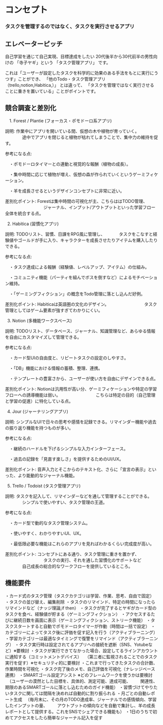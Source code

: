 # コンセプト

### タスクを管理するのではなく、タスクを実行させるアプリ


## エレベーターピッチ
自己学習を通じて自己実現、目標達成をしたい
20代後半から30代前半の男性向けの
「寺子ヤギ」という
「タスク管理アプリ」 です。

これは「ユーザーが設定したタスクを科学的に効果のある手法をもとに実行にうつす」ことができ、
「他のTodo・タスク管理アプリ（trello,notion,Habitica,）」 とは違って、
「タスクを管理ではなく実行させることに重きを置いている」ことがポイントです。

## 競合調査と差別化

　1. Forest / Plantie (フォーカス・ポモドーロ系アプリ)

  説明: 作業中にアプリを開いている間、仮想の木や植物が育っていく。
  　　　　途中でアプリを閉じると植物が枯れてしまうことで、集中力の維持を促す。

  参考になる点:

  　・ポモドーロタイマーとの連動と視覚的な報酬（植物の成長）。

  　・集中時間に応じて植物が増え、仮想の森が作られていくというゲーミフィケーション。

  　・羊を成長させるというデザインコンセプトに非常に近い。

   差別化ポイント: Forestは集中時間の可視化が主、こちらははTODO管理、
   　　　　　　　　　ジャーナル、インプット/アウトプットといった学習フロー全体を統合する点。

2. Habitica (習慣化アプリ)

説明: TODOリスト、習慣、日課をRPG風に管理し、
　　　タスクをこなすと経験値やゴールドが手に入り、キャラクターを成長させたりアイテムを購入したりできる。

参考になる点:

　・タスク達成による報酬（経験値、レベルアップ、アイテム）の仕組み。

　・コミュニティ機能（パーティを組んでボスを倒すなど）によるモチベーション維持。

　・「ゲーミングフィクション」の概念をTodo管理に落とし込んだ好例。

差別化ポイント: Habiticaは英語圏の文化のデザイン。
　　　　　　　　タスク管理としてはゲーム要素が強すぎてわかりにくい。

3. Notion (多機能ワークスペース)

説明: TODOリスト、データベース、ジャーナル、知識管理など、あらゆる情報を自由にカスタマイズして管理できる。

参考になる点:

　・カード型UIの自由度と、リピートタスクの設定のしやすさ。

　・「DB」機能における情報の蓄積、整理、連携。

　・テンプレートの豊富さから、ユーザーが使い方を自由にデザインできる点。

差別化ポイント: Notionは汎用性が高い分、ゲーミフィケーションや特定の学習フローへの誘導機能は弱い。
　　　　　　　　こちらは特定の目的（自己管理と学習の促進）に特化している点。

4. Jour (ジャーナリングアプリ)

説明: シンプルなUIで日々の思考や感情を記録できる。リマインダー機能や過去の振り返り機能を持つものが多い。

参考になる点:

　・継続のハードルを下げるシンプルな入力インターフェース。

　・過去の記録を「見直す楽しさ」を提供するためのUI/UX。

差別化ポイント: 音声入力とそこからのテキスト化、さらに「宣言の表示」といった、より能動的なジャーナル機能。

5. Trello / Todoist (タスク管理アプリ)

  説明: タスクを記入して、リマインダーなどを通して管理することができる。
  　　　　シンプルで使いやすい、タスク管理の王道。

  参考になる点:

  　・カード型で動的なタスク管理システム。

  　・使いやすく、わかりやすいUI、UX。

  　・最低限必要な機能はこれらのアプリを見ればわかるくらい完成度が高い。

   差別化ポイント: コンセプトにある通り、タスク管理に重きを置かず、
   　　　　　　　　　タスクの実行、それを通した習慣化のサポートなど
            　　　　自己成長の総合的なワークフローを提供しているところ。

## 機能要件

・カード式のタスク管理（タスクカテゴリは学習、作業、思考、自由で固定）
・タスクの並び替え、編集削除
・タスクのリマインド、特定の時間になったらリマインドなど（ナッジ理論,if then）
・タスクが完了するとヤギがカード型のタスクを食べ、経験値が貯まる（ゲーミングフィクション）
・アクセスするたびに継続日数を画面に表示（ゲーミングフィクション、ストリーク機能）
・タスクスタートすると自動でポモドーロタイマーが作動（時間は一括で設定）
・カテゴリーによってタスク後に評価を促す記入を行う（アクティブラーニング）
・学習カテゴリーは最適なタイミングで復讐をリマインド（アクティブラーニング）
・タスク実行時は設定されてるアプリへの接続を遮断（SNS、Yotubeなど）※要検討
・タスクが実行できてなかった場合、設定してるラインアカウントに通知する（コミットメントデバイス）
　（第三者に監視されることでのタスク実行を促す）※セキュリティ的に要検討
・これまで行ってきたタスクの合計数、作業時間を可視化
・タスク完了後のメモ、自己評価を可視化（ナレッジベース連携）
・SMARTゴール設定アシスト ※どのフレームワークを使うかは要検討
　（ユーザーの漠然とした目標を、具体的、測定可能、達成可能、
 　　関連性、期限のあるSMARTゴールに落とし込むためのガイド機能）
・習慣づけてやりたいタスクに関しては間隔を決めれば自動的に割り振られる
・月ごとの自動レポート生成
　（毎月末に、その月のTODO達成率、ジャーナルでの感情傾向、学習したインプットの量、
 　　アウトプットの傾向などを自動で集計し、羊の成長レポートとして提供する。これをSNSでシェアできる機能も）
・1日のうちで初めてアクセスをしたら簡単なジャーナル記入を促す


